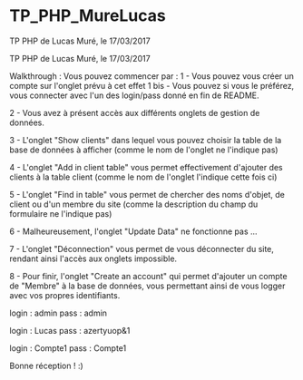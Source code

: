 # TP_PHP_MureLucas
TP PHP de Lucas Muré, le 17/03/2017

TP PHP de Lucas Muré, le 17/03/2017


Walkthrough : 
Vous pouvez commencer par :
1 - Vous pouvez vous créer un compte sur l'onglet prévu à cet effet
1 bis - Vous pouvez si vous le préférez, vous connecter avec l'un des login/pass donné en fin de README.

2 - Vous avez à présent accès aux différents onglets de gestion de données.

3 - L'onglet "Show clients" dans lequel vous pouvez choisir la table de la base de données à afficher (comme le nom de l'onglet ne l'indique pas)

4 - L'onglet "Add in client table" vous permet effectivement d'ajouter des clients à la table client (comme le nom de l'onglet l'indique cette fois ci)

5 - L'onglet "Find in table" vous permet de chercher des noms d'objet, de client ou d'un membre du site (comme la description du champ du formulaire ne l'indique pas)

6 - Malheureusement, l'onglet "Update Data" ne fonctionne pas ...

7 - L'onglet "Déconnection" vous permet de vous déconnecter du site, rendant ainsi l'accès aux onglets impossible.

8 - Pour finir, l'onglet "Create an account" qui permet d'ajouter un compte de "Membre" à la base de données, vous permettant ainsi de vous logger avec vos propres identifiants.



login : admin
pass : admin

login : Lucas
pass : azertyuop&1

login : Compte1
pass : Compte1

Bonne réception ! :)
